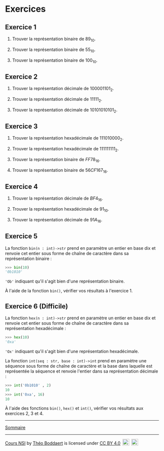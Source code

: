 # Exercices

## Exercice 1

1. Trouver la représentation binaire de $89_{10}$.

2. Trouver la représentation binaire de $55_{10}$.

3. Trouver la représentation binaire de $100_{10}$.

## Exercice 2

1. Trouver la représentation décimale de $100001101_2$.

2. Trouver la représentation décimale de $11111_2$.

3. Trouver la représentation décimale de $10101010101_2$.

## Exercice 3

1. Trouver la représentation hexadécimale de $111010000_2$.

2. Trouver la représentation hexadécimale de $111111111_2$.

3. Trouver la représentation binaire de $FF78_{16}$.

4. Trouver la représentation binaire de $56CF167_{16}$.

## Exercice 4

1. Trouver la représentation décimale de $BF4_{16}$.

2. Trouver la représentation hexadécimale de $91_{10}$.

3. Trouver la représentation décimale de $91A_{16}$.

## Exercice 5

La fonction `bin(n : int)->str` prend en paramètre un entier en base dix et renvoie cet entier sous forme de chaîne de caractère dans sa représentation binaire :

```python
>>> bin(10)
'0b1010'
```

`'Ob'` indiquant qu'il s'agit bien d'une représentation binaire.

À l'aide de la fonction `bin()`, vérifier vos résultats à l'exercice $1$.

## Exercice 6 (Difficile)

La fonction `hex(n : int)->str` prend en paramètre un entier en base dix et renvoie cet entier sous forme de chaîne de caractère dans sa représentation hexadécimale :

```python
>>> hex(10)
'0xa'
```

`'Ox'` indiquant qu'il s'agit bien d'une représentation hexadécimale.

La fonction `int(seq : str, base : int)->int` prend en paramètre une séquence sous forme de chaîne de caractère et la base dans laquelle est représentée la séquence et renvoie l'entier dans sa représentation décimale :

```python
>>> int('0b1010' , 2)
10
>>> int('0xa', 16)
10
```

À l'aide des fonctions `bin()`, `hex()` et `int()`, vérifier vos résultats aux exercices $2$, $3$ et $4$.

______________

[Sommaire](./../../README.md)

___________

<p xmlns:cc="http://creativecommons.org/ns#" xmlns:dct="http://purl.org/dc/terms/"><a property="dct:title" rel="cc:attributionURL" href="https://github.com/boddaert/nsi">Cours NSI</a> by <a rel="cc:attributionURL dct:creator" property="cc:attributionName" href="https://github.com/boddaert">Théo Boddaert</a> is licensed under <a href="https://creativecommons.org/licenses/by/4.0/?ref=chooser-v1" target="_blank" rel="license noopener noreferrer" style="display:inline-block;">CC BY 4.0</a>  <img style="height:22px!important;margin-left:3px;vertical-align:text-bottom;" src="https://mirrors.creativecommons.org/presskit/icons/cc.svg?ref=chooser-v1" alt="">  <img style="height:22px!important;margin-left:3px;vertical-align:text-bottom;" src="https://mirrors.creativecommons.org/presskit/icons/by.svg?ref=chooser-v1" alt=""></p> 
